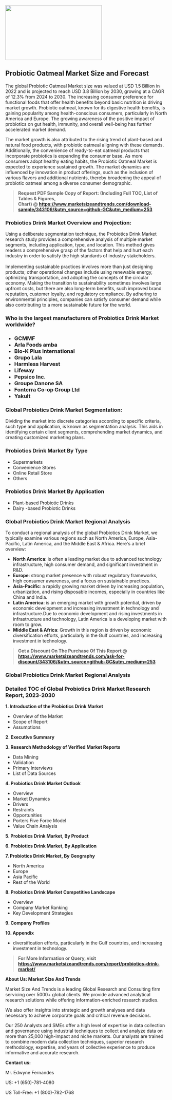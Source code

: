 <p><img class="alignnone size-medium wp-image-20088" src="https://ffe5etoiles.com/wp-content/uploads/2024/12/MST1-300x171.png" alt="" width="300" height="171" /></p><h2>Probiotic Oatmeal Market Size and Forecast</h2><p>The global Probiotic Oatmeal Market size was valued at USD 1.5 Billion in 2022 and is projected to reach USD 3.8 Billion by 2030, growing at a CAGR of 12.3% from 2024 to 2030. The increasing consumer preference for functional foods that offer health benefits beyond basic nutrition is driving market growth. Probiotic oatmeal, known for its digestive health benefits, is gaining popularity among health-conscious consumers, particularly in North America and Europe. The growing awareness of the positive impact of probiotics on gut health, immunity, and overall well-being has further accelerated market demand.</p><p>The market growth is also attributed to the rising trend of plant-based and natural food products, with probiotic oatmeal aligning with these demands. Additionally, the convenience of ready-to-eat oatmeal products that incorporate probiotics is expanding the consumer base. As more consumers adopt healthy eating habits, the Probiotic Oatmeal Market is expected to experience sustained growth. The market dynamics are influenced by innovation in product offerings, such as the inclusion of various flavors and additional nutrients, thereby broadening the appeal of probiotic oatmeal among a diverse consumer demographic.</p></p><blockquote id="" class=""><strong>Request PDF Sample Copy of Report: (Including Full TOC, List of Tables &amp; Figures, Chart)&nbsp;@&nbsp;<strong><a href="https://www.marketsizeandtrends.com/download-sample/343106/&utm_source=github-GC&utm_medium=253" target="_blank">https://www.marketsizeandtrends.com/download-sample/343106/&utm_source=github-GC&utm_medium=253</a></strong></strong></blockquote><h3 id="" class="">Probiotics Drink Market&nbsp;Overview and Projection:</h3><p id="" class="">Using a deliberate segmentation technique, the Probiotics Drink Market research study provides a comprehensive analysis of multiple market segments, including application, type, and location. This method gives readers a comprehensive grasp of the factors that help and hurt each industry in order to satisfy the high standards of industry stakeholders. <br /> <br />Implementing sustainable practices involves more than just designing products; other operational changes include using renewable energy, optimizing transportation, and adopting the concepts of the circular economy. Making the transition to sustainability sometimes involves large upfront costs, but there are also long-term benefits, such improved brand reputation, customer loyalty, and regulatory compliance. By adhering to environmental principles, companies can satisfy consumer demand while also contributing to a more sustainable future for the world.</p><h3 id="" class="">Who is the largest manufacturers of&nbsp;Probiotics Drink Market worldwide?</h3><h3 class=""><p><ul><li>GCMMF </li><li> Arla Foods amba </li><li> Bio-K Plus International </li><li> Grupo Lala </li><li> Harmless Harvest </li><li> Lifeway </li><li> Pepsico Inc. </li><li> Groupe Danone SA </li><li> Fonterra Co-op Group Ltd </li><li> Yakult</li></ul></p></h3><h3 id="" class="">Global&nbsp;Probiotics Drink Market Segmentation:</h3><p id="" class="">Dividing the market into discrete categories according to specific criteria, such type and application, is known as segmentation analysis. This aids in identifying certain client segments, comprehending market dynamics, and creating customized marketing plans.</p><h3 id="" class="">Probiotics Drink Market&nbsp;By Type</h3><p><p><ul><li>Supermarkets</li><li> Convenience Stores</li><li> Online Retail Store</li><li> Others</p></li></ul></p></p><h3 id="" class="">Probiotics Drink Market&nbsp;By Application</h3><p class=""><p><ul><li>Plant-based Probiotic Drinks</li><li> Dairy -based Probiotic Drinks</li></ul></p></p><h3 id="" class="">Global Probiotics Drink Market Regional Analysis</h3><p id="" class="">To conduct a regional analysis of the global Probiotics Drink Market, we typically examine various regions such as North America, Europe, Asia-Pacific, Latin America, and the Middle East &amp; Africa. Here's a brief overview:</p><ul><li><strong>North America</strong>: is often a leading market due to advanced technology infrastructure, high consumer demand, and significant investment in R&amp;D.</li><li><strong>Europe</strong>: strong market presence with robust regulatory frameworks, high consumer awareness, and a focus on sustainable practices.</li><li><strong>Asia-Pacific</strong>: a rapidly growing market driven by increasing population, urbanization, and rising disposable incomes, especially in countries like China and India.</li><li><strong>Latin America</strong>: is an emerging market with growth potential, driven by economic development and increasing investment in technology and infrastructure.Due to economic development and rising investments in infrastructure and technology, Latin America is a developing market with room to grow.</li><li><strong>Middle East &amp; Africa</strong>: Growth in this region is driven by economic diversification efforts, particularly in the Gulf countries, and increasing investment in technology.</li></ul><blockquote id="" class=""><strong>Get a Discount On The Purchase Of This Report @ <strong><a href="https://www.marketsizeandtrends.com/ask-for-discount/343106/&utm_source=github-GC&utm_medium=253" target="_blank">https://www.marketsizeandtrends.com/ask-for-discount/343106/&utm_source=github-GC&utm_medium=253</a></strong></strong></blockquote><h3 id="" class="">Global Probiotics Drink Market Regional Analysis</h3><h3 id="" class="">Detailed TOC of Global Probiotics Drink Market Research Report, 2023-2030</h3><p id="" class=""><strong>1. Introduction of the Probiotics Drink Market</strong></p><ul><li>Overview of the Market</li><li>Scope of Report</li><li>Assumptions</li></ul><p id="" class=""><strong>2. Executive Summary</strong></p><p id="" class=""><strong>3. Research Methodology of Verified Market Reports</strong></p><ul><li>Data Mining</li><li>Validation</li><li>Primary Interviews</li><li>List of Data Sources</li></ul><p id="" class=""><strong>4. Probiotics Drink Market Outlook</strong></p><ul><li>Overview</li><li>Market Dynamics</li><li>Drivers</li><li>Restraints</li><li>Opportunities</li><li>Porters Five Force Model</li><li>Value Chain Analysis</li></ul><p id="" class=""><strong>5. Probiotics Drink Market, By Product</strong></p><p id="" class=""><strong>6. Probiotics Drink Market, By Application</strong></p><p id="" class=""><strong>7. Probiotics Drink Market, By Geography</strong></p><ul><li>North America</li><li>Europe</li><li>Asia Pacific</li><li>Rest of the World</li></ul><p id="" class=""><strong>8. Probiotics Drink Market Competitive Landscape</strong></p><ul><li>Overview</li><li>Company Market Ranking</li><li>Key Development Strategies</li></ul><p id="" class=""><strong>9. Company Profiles</strong></p><p id="" class=""><strong>10. Appendix</strong></p><ul><li>diversification efforts, particularly in the Gulf countries, and increasing investment in technology.</li></ul><blockquote id="" class=""><strong>For More Information or Query, visit <strong><strong><a href="https://www.marketsizeandtrends.com/report/probiotics-drink-market/" target="_blank">https://www.marketsizeandtrends.com/report/probiotics-drink-market/</a></strong></strong></strong></blockquote><p id="" class=""><strong>About Us: Market Size And Trends</strong></p><p id="" class="">Market Size And Trends is a leading Global Research and Consulting firm servicing over 5000+ global clients. We provide advanced analytical research solutions while offering information-enriched research studies.</p><p id="" class="">We also offer insights into strategic and growth analyses and data necessary to achieve corporate goals and critical revenue decisions.</p><p id="" class="">Our 250 Analysts and SMEs offer a high level of expertise in data collection and governance using industrial techniques to collect and analyze data on more than 25,000 high-impact and niche markets. Our analysts are trained to combine modern data collection techniques, superior research methodology, expertise, and years of collective experience to produce informative and accurate research.</p><p id="" class=""><strong>Contact us:</strong></p><p id="" class="">Mr. Edwyne Fernandes</p><p id="" class="">US: +1 (650)-781-4080</p><p id="" class="">US Toll-Free: +1 (800)-782-1768</p>
